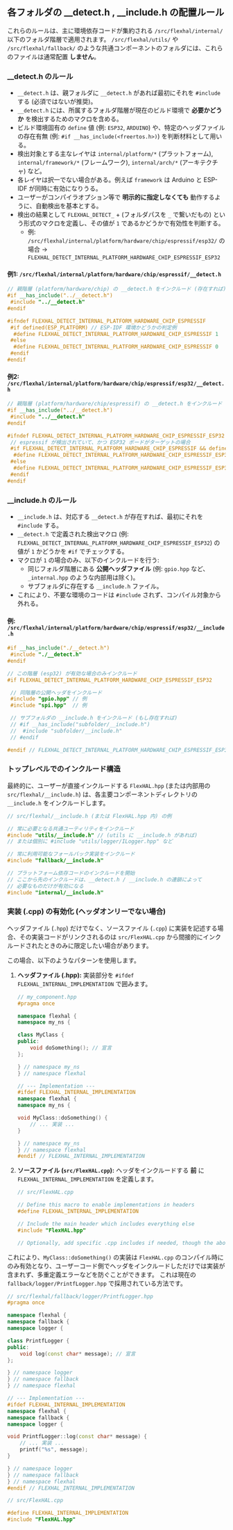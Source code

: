 ## 各フォルダの __detect.h , __include.h の配置ルール

これらのルールは、主に環境依存コードが集約される `/src/flexhal/internal/` 以下のフォルダ階層で適用されます。 `/src/flexhal/utils/` や `/src/flexhal/fallback/` のような共通コンポーネントのフォルダには、これらのファイルは通常配置 **しません**。

### __detect.h のルール
- `__detect.h` は、親フォルダに `__detect.h` があれば最初にそれを `#include` する (必須ではないが推奨)。
- `__detect.h` には、所属するフォルダ階層が現在のビルド環境で **必要かどうか** を検出するためのマクロを含める。
- ビルド環境固有の `define` 値 (例: `ESP32`, `ARDUINO`) や、特定のヘッダファイルの存在有無 (例: `#if __has_include(<freertos.h>)`) を判断材料として用いる。
- 検出対象とする主なレイヤは `internal/platform/*` (プラットフォーム), `internal/framework/*` (フレームワーク), `internal/arch/*` (アーキテクチャ) など。
- 各レイヤは択一でない場合がある。例えば `framework` は Arduino と ESP-IDF が同時に有効になりうる。
- ユーザーがコンパイラオプション等で **明示的に指定しなくても** 動作するように、自動検出を基本とする。
- 検出の結果として `FLEXHAL_DETECT_` + (フォルダパスを `_` で繋いだもの) という形式のマクロを定義し、その値が `1` であるかどうかで有効性を判断する。
  - 例: `/src/flexhal/internal/platform/hardware/chip/espressif/esp32/` の場合 → `FLEXHAL_DETECT_INTERNAL_PLATFORM_HARDWARE_CHIP_ESPRESSIF_ESP32`

#### 例1: `/src/flexhal/internal/platform/hardware/chip/espressif/__detect.h`
```cpp
// 親階層 (platform/hardware/chip) の __detect.h をインクルード (存在すれば)
#if __has_include("../__detect.h")
 #include "../__detect.h"
#endif

#ifndef FLEXHAL_DETECT_INTERNAL_PLATFORM_HARDWARE_CHIP_ESPRESSIF
 #if defined(ESP_PLATFORM) // ESP-IDF 環境かどうかの判定例
  #define FLEXHAL_DETECT_INTERNAL_PLATFORM_HARDWARE_CHIP_ESPRESSIF 1
 #else
  #define FLEXHAL_DETECT_INTERNAL_PLATFORM_HARDWARE_CHIP_ESPRESSIF 0
 #endif
#endif
```

#### 例2: `/src/flexhal/internal/platform/hardware/chip/espressif/esp32/__detect.h`
```cpp
// 親階層 (platform/hardware/chip/espressif) の __detect.h をインクルード
#if __has_include("../__detect.h")
 #include "../__detect.h"
#endif

#ifndef FLEXHAL_DETECT_INTERNAL_PLATFORM_HARDWARE_CHIP_ESPRESSIF_ESP32
 // espressif が検出されていて、かつ ESP32 ボードがターゲットの場合
 #if FLEXHAL_DETECT_INTERNAL_PLATFORM_HARDWARE_CHIP_ESPRESSIF && defined(CONFIG_IDF_TARGET_ESP32)
  #define FLEXHAL_DETECT_INTERNAL_PLATFORM_HARDWARE_CHIP_ESPRESSIF_ESP32 1
 #else
  #define FLEXHAL_DETECT_INTERNAL_PLATFORM_HARDWARE_CHIP_ESPRESSIF_ESP32 0
 #endif
#endif
```

### __include.h のルール
- `__include.h` は、対応する `__detect.h` が存在すれば、最初にそれを `#include` する。
- `__detect.h` で定義された検出マクロ (例: `FLEXHAL_DETECT_INTERNAL_PLATFORM_HARDWARE_CHIP_ESPRESSIF_ESP32`) の値が `1` かどうかを `#if` でチェックする。
- マクロが `1` の場合のみ、以下のインクルードを行う:
  - 同じフォルダ階層にある **公開ヘッダファイル** (例: `gpio.hpp` など、`_internal.hpp` のような内部用は除く)。
  - サブフォルダに存在する `__include.h` ファイル。
- これにより、不要な環境のコードは `#include` されず、コンパイル対象から外れる。

#### 例: `/src/flexhal/internal/platform/hardware/chip/espressif/esp32/__include.h`
```cpp
#if __has_include("./__detect.h")
 #include "./__detect.h"
#endif

// この階層 (esp32) が有効な場合のみインクルード
#if FLEXHAL_DETECT_INTERNAL_PLATFORM_HARDWARE_CHIP_ESPRESSIF_ESP32

 // 同階層の公開ヘッダをインクルード
 #include "gpio.hpp" // 例
 #include "spi.hpp"  // 例

 // サブフォルダの __include.h をインクルード (もし存在すれば)
 // #if __has_include("subfolder/__include.h")
 //  #include "subfolder/__include.h"
 // #endif

#endif // FLEXHAL_DETECT_INTERNAL_PLATFORM_HARDWARE_CHIP_ESPRESSIF_ESP32
```

### トップレベルでのインクルード構造

最終的に、ユーザーが直接インクルードする `FlexHAL.hpp` (または内部用の `src/flexhal/__include.h`) は、各主要コンポーネントディレクトリの `__include.h` をインクルードします。

```cpp
// src/flexhal/__include.h (または FlexHAL.hpp 内) の例

// 常に必要となる共通ユーティリティをインクルード
#include "utils/__include.h" // (utils に __include.h があれば)
// または個別に #include "utils/logger/ILogger.hpp" など

// 常に利用可能なフォールバック実装をインクルード
#include "fallback/__include.h"

// プラットフォーム依存コードのインクルードを開始
// ここから先のインクルードは、__detect.h / __include.h の連鎖によって
// 必要なものだけが有効になる
#include "internal/__include.h"

```

### 実装 (.cpp) の有効化 (ヘッダオンリーでない場合)

ヘッダファイル (`.hpp`) だけでなく、ソースファイル (`.cpp`) に実装を記述する場合、その実装コードがリンクされるのは `src/FlexHAL.cpp` から間接的にインクルードされたときのみに限定したい場合があります。

この場合、以下のようなパターンを使用します。

1.  **ヘッダファイル (.hpp):** 実装部分を `#ifdef FLEXHAL_INTERNAL_IMPLEMENTATION` で囲みます。

    ```cpp
    // my_component.hpp
    #pragma once

    namespace flexhal {
    namespace my_ns {

    class MyClass {
    public:
        void doSomething(); // 宣言
    };

    } // namespace my_ns
    } // namespace flexhal

    // --- Implementation ---
    #ifdef FLEXHAL_INTERNAL_IMPLEMENTATION
    namespace flexhal {
    namespace my_ns {

    void MyClass::doSomething() {
        // ... 実装 ...
    }

    } // namespace my_ns
    } // namespace flexhal
    #endif // FLEXHAL_INTERNAL_IMPLEMENTATION
    ```

2.  **ソースファイル (`src/FlexHAL.cpp`):** ヘッダをインクルードする **前** に `FLEXHAL_INTERNAL_IMPLEMENTATION` を定義します。

    ```cpp
    // src/FlexHAL.cpp

    // Define this macro to enable implementations in headers
    #define FLEXHAL_INTERNAL_IMPLEMENTATION

    // Include the main header which includes everything else
    #include "FlexHAL.hpp"

    // Optionally, add specific .cpp includes if needed, though the above pattern is often sufficient.
    ```

これにより、`MyClass::doSomething()` の実装は `FlexHAL.cpp` のコンパイル時にのみ有効となり、ユーザーコード側でヘッダをインクルードしただけでは実装が含まれず、多重定義エラーなどを防ぐことができます。
これは現在の `fallback/logger/PrintfLogger.hpp` で採用されている方法です。

```cpp
// src/flexhal/fallback/logger/PrintfLogger.hpp
#pragma once

namespace flexhal {
namespace fallback {
namespace logger {

class PrintfLogger {
public:
    void log(const char* message); // 宣言
};

} // namespace logger
} // namespace fallback
} // namespace flexhal

// --- Implementation ---
#ifdef FLEXHAL_INTERNAL_IMPLEMENTATION
namespace flexhal {
namespace fallback {
namespace logger {

void PrintfLogger::log(const char* message) {
    // ... 実装 ...
    printf("%s", message);
}

} // namespace logger
} // namespace fallback
} // namespace flexhal
#endif // FLEXHAL_INTERNAL_IMPLEMENTATION
```

```cpp
// src/FlexHAL.cpp

#define FLEXHAL_INTERNAL_IMPLEMENTATION
#include "FlexHAL.hpp"
```
